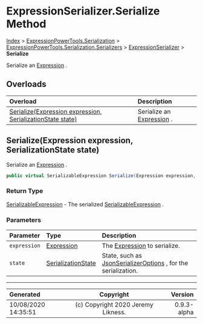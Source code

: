 ﻿# ExpressionSerializer.Serialize Method

[Index](../index.md) > [ExpressionPowerTools.Serialization](ExpressionPowerTools.Serialization.a.md) > [ExpressionPowerTools.Serialization.Serializers](ExpressionPowerTools.Serialization.Serializers.n.md) > [ExpressionSerializer](ExpressionPowerTools.Serialization.Serializers.ExpressionSerializer.cs.md) > **Serialize**

Serialize an [Expression](https://docs.microsoft.com/dotnet/api/system.linq.expressions.expression) .

## Overloads

| Overload | Description |
| :-- | :-- |
| [Serialize(Expression expression, SerializationState state)](#serializeexpression-expression-serializationstate-state) | Serialize an [Expression](https://docs.microsoft.com/dotnet/api/system.linq.expressions.expression) . |
## Serialize(Expression expression, SerializationState state)

Serialize an [Expression](https://docs.microsoft.com/dotnet/api/system.linq.expressions.expression) .

```csharp
public virtual SerializableExpression Serialize(Expression expression, SerializationState state)
```

### Return Type

 [SerializableExpression](ExpressionPowerTools.Serialization.Serializers.SerializableExpression.cs.md)  - The serialized [SerializableExpression](ExpressionPowerTools.Serialization.Serializers.SerializableExpression.cs.md) .

### Parameters

| Parameter | Type | Description |
| :-- | :-- | :-- |
| `expression` | [Expression](https://docs.microsoft.com/dotnet/api/system.linq.expressions.expression) | The [Expression](https://docs.microsoft.com/dotnet/api/system.linq.expressions.expression) to serialize. |
| `state` | [SerializationState](ExpressionPowerTools.Serialization.Serializers.SerializationState.cs.md) | State, such as [JsonSerializerOptions](https://docs.microsoft.com/dotnet/api/system.text.json.jsonserializeroptions) , for the serialization. |



---

| Generated | Copyright | Version |
| :-- | :-: | --: |
| 10/08/2020 14:35:51 | (c) Copyright 2020 Jeremy Likness. | 0.9.3-alpha |
